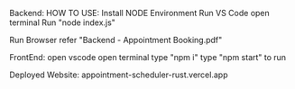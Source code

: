 Backend:
HOW TO USE:
Install NODE Environment
Run VS Code
open terminal
Run "node index.js"

Run Browser
refer "Backend - Appointment Booking.pdf"

FrontEnd:
open vscode
open terminal
type "npm i"
type "npm start"
to run


Deployed Website: appointment-scheduler-rust.vercel.app
